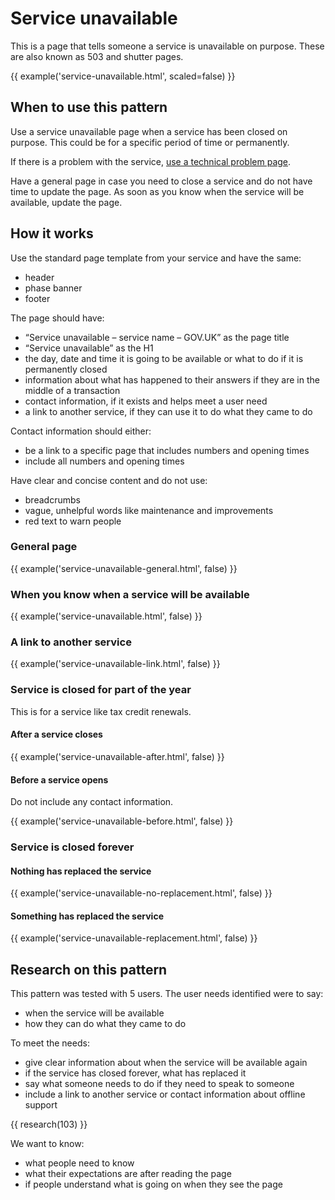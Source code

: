 # Service unavailable

This is a page that tells someone a service is unavailable on purpose. These are also known as 503 and shutter pages.

{{ example('service-unavailable.html', scaled=false) }}

## When to use this pattern

Use a service unavailable page when a service has been closed on purpose. This could be for a specific period of time or permanently.

If there is a problem with the service, [use a technical problem page](/patterns/technical-problem/index.html).

Have a general page in case you need to close a service and do not have time to update the page. As soon as you know when the service will be available, update the page.

## How it works

Use the standard page template from your service and have the same:

- header
- phase banner
- footer

The page should have:

- “Service unavailable – service name – GOV.UK” as the page title
- “Service unavailable” as the H1
- the day, date and time it is going to be available or what to do if it is permanently closed
- information about what has happened to their answers if they are in the middle of a transaction
- contact information, if it exists and helps meet a user need
- a link to another service, if they can use it to do what they came to do

Contact information should either:

- be a link to a specific page that includes numbers and opening times
- include all numbers and opening times

Have clear and concise content and do not use:

- breadcrumbs
- vague, unhelpful words like maintenance and improvements
- red text to warn people

### General page

{{ example('service-unavailable-general.html', false) }}

### When you know when a service will be available

{{ example('service-unavailable.html', false) }}

### A link to another service

{{ example('service-unavailable-link.html', false) }}

### Service is closed for part of the year

This is for a service like tax credit renewals.

#### After a service closes

{{ example('service-unavailable-after.html', false) }}

#### Before a service opens

Do not include any contact information.

{{ example('service-unavailable-before.html', false) }}

### Service is closed forever

#### Nothing has replaced the service

{{ example('service-unavailable-no-replacement.html', false) }}

#### Something has replaced the service

{{ example('service-unavailable-replacement.html', false) }}

## Research on this pattern

This pattern was tested with 5 users. The user needs identified were to say:

- when the service will be available
- how they can do what they came to do

To meet the needs:

- give clear information about when the service will be available again
- if the service has closed forever, what has replaced it
- say what someone needs to do if they need to speak to someone
- include a link to another service or contact information about offline support

{{ research(103) }}

We want to know:

- what people need to know
- what their expectations are after reading the page
- if people understand what is going on when they see the page